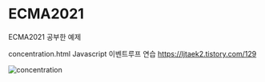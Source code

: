 # ECMA2021

ECMA2021 공부한 예제

concentration.html
Javascript 이벤트루프 연습
https://ljtaek2.tistory.com/129

![concentration](https://user-images.githubusercontent.com/40047335/140751105-cc0cefc4-f2ba-4ac1-b763-3d895ae4936f.gif)
